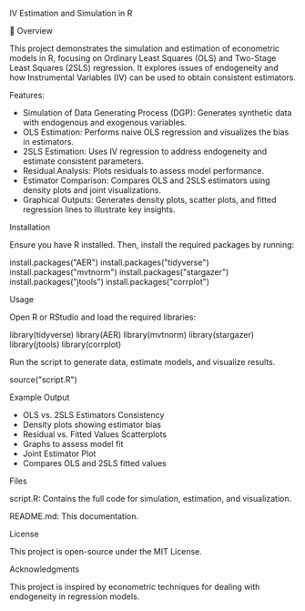 IV Estimation and Simulation in R

📌 Overview

This project demonstrates the simulation and estimation of econometric models in R, focusing on Ordinary Least Squares (OLS) and Two-Stage Least Squares (2SLS) regression. It explores issues of endogeneity and how Instrumental Variables (IV) can be used to obtain consistent estimators.

Features:

- Simulation of Data Generating Process (DGP): Generates synthetic data with endogenous and exogenous variables.
- OLS Estimation: Performs naive OLS regression and visualizes the bias in estimators.
- 2SLS Estimation: Uses IV regression to address endogeneity and estimate consistent parameters.
- Residual Analysis: Plots residuals to assess model performance.
- Estimator Comparison: Compares OLS and 2SLS estimators using density plots and joint visualizations.
- Graphical Outputs: Generates density plots, scatter plots, and fitted regression lines to illustrate key insights.

Installation

Ensure you have R installed. Then, install the required packages by running:

install.packages("AER")
install.packages("tidyverse")
install.packages("mvtnorm")
install.packages("stargazer")
install.packages("jtools")
install.packages("corrplot")

Usage

Open R or RStudio and load the required libraries:

library(tidyverse)
library(AER)
library(mvtnorm)
library(stargazer)
library(jtools)
library(corrplot)

Run the script to generate data, estimate models, and visualize results.

source("script.R")

Example Output 

- OLS vs. 2SLS Estimators Consistency
- Density plots showing estimator bias
- Residual vs. Fitted Values Scatterplots
- Graphs to assess model fit
- Joint Estimator Plot
- Compares OLS and 2SLS fitted values

Files

script.R: Contains the full code for simulation, estimation, and visualization.

README.md: This documentation.

License

This project is open-source under the MIT License.

Acknowledgments

This project is inspired by econometric techniques for dealing with endogeneity in regression models.
